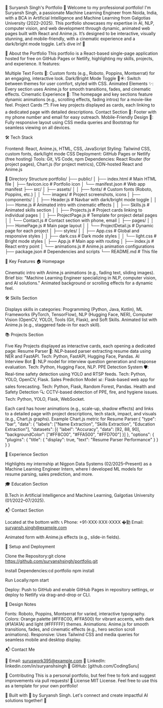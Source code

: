 🌟 Suryansh Singh's Portfolio 🚀
Welcome to my professional portfolio! I'm Suryansh Singh, a passionate Machine Learning Engineer from Noida, India, with a BCA in Artificial Intelligence and Machine Learning from Galgotias University (2022–2025). This portfolio showcases my expertise in AI, NLP, computer vision, and web development through dynamic, animated web pages built with React and Anime.js. It’s designed to be interactive, visually stunning, and mobile-friendly, with a cinematic experience and a dark/bright mode toggle. Let’s dive in! 🎉

📖 About the Portfolio
This portfolio is a React-based single-page application hosted for free on GitHub Pages or Netlify, highlighting my skills, projects, and experience. It features:

Multiple Text Fonts 📝: Custom fonts (e.g., Roboto, Poppins, Montserrat) for an engaging, interactive look.
Dark/Bright Mode Toggle 🌙☀️: Switch between themes for user comfort, styled with CSS.
Animated Elements ✨: Every section uses Anime.js for smooth transitions, fades, and cinematic effects.
Cinematic Experience 🎥: The homepage and key sections feature dynamic animations (e.g., scrolling effects, fading intros) for a movie-like feel.
Project Cards 🗂️: Five key projects displayed as cards, each linking to a dedicated page with detailed descriptions.
Contact Section 📧: Footer with my phone number and email for easy outreach.
Mobile-Friendly Design 📱: Fully responsive layout using CSS media queries and Bootstrap for seamless viewing on all devices.

🛠️ Tech Stack

Frontend: React, Anime.js, HTML, CSS, JavaScript
Styling: Tailwind CSS, custom fonts, dark/light mode CSS
Deployment: GitHub Pages or Netlify (free hosting)
Tools: Git, VS Code, npm
Dependencies: React Router (for project pages), Chart.js (for project metrics), CDN-hosted React and Anime.js

📂 Directory Structure
portfolio/
├── public/
│   ├── index.html           # Main HTML file
│   ├── favicon.ico          # Portfolio icon
│   └── manifest.json        # Web app manifest
├── src/
│   ├── assets/
│   │   ├── fonts/           # Custom fonts (Roboto, Poppins, etc.)
│   │   └── images/          # Project screenshots, icons
│   ├── components/
│   │   ├── Header.js        # Navbar with dark/bright mode toggle
│   │   ├── Home.js          # Animated intro with cinematic effects
│   │   ├── Skills.js        # Animated skills section
│   │   ├── Projects.js      # Project cards linking to individual pages
│   │   ├── ProjectPage.js   # Template for project detail pages
│   │   └── Contact.js       # Contact section with phone, email
│   ├── pages/
│   │   ├── HomePage.js      # Main page layout
│   │   └── ProjectDetail.js # Dynamic page for each project
│   ├── styles/
│   │   ├── App.css          # Global and responsive styles
│   │   ├── dark.css         # Dark mode styles
│   │   └── light.css        # Bright mode styles
│   ├── App.js               # Main app with routing
│   ├── index.js             # React entry point
│   └── animations.js        # Anime.js animation configurations
├── package.json             # Dependencies and scripts
└── README.md                # This file

🌟 Key Features
🏠 Homepage

Cinematic intro with Anime.js animations (e.g., fading text, sliding images).
Brief bio: "Machine Learning Engineer specializing in NLP, computer vision, and AI solutions."
Animated background or scrolling effects for a dynamic feel.

🛠️ Skills Section

Displays skills in categories: Programming (Python, Java, Kotlin), ML Frameworks (PyTorch, TensorFlow), NLP (Hugging Face, NER), Computer Vision (OpenCV, YOLO), Tools (Git, Flask), and Soft Skills.
Animated list with Anime.js (e.g., staggered fade-in for each skill).

📚 Projects Section

Five Key Projects displayed as interactive cards, each opening a dedicated page:
Resume Parser 🧠: NLP-based parser extracting resume data using NER and FastAPI. Tech: Python, FastAPI, Hugging Face, Pandas.
AI Interview Bot 🤖: NLP model for interview question generation and response evaluation. Tech: Python, Hugging Face, NLP.
PPE Detection System 🛡️: Real-time safety detection using YOLO and RTSP feeds. Tech: Python, YOLO, OpenCV, Flask.
Sales Prediction Model 📊: Flask-based web app for sales forecasting. Tech: Python, Flask, Random Forest, Pandas.
Health and Safety Detection 🔍: CCTV-based detection of PPE, fire, and hygiene issues. Tech: Python, YOLO, Flask, WebSocket.


Each card has hover animations (e.g., scale-up, shadow effects) and links to a detailed page with project descriptions, tech stack, impact, and visuals (e.g., Chart.js graphs).
Example Chart.js metric for Resume Parser:{
  "type": "bar",
  "data": {
    "labels": ["Name Extraction", "Skills Extraction", "Education Extraction"],
    "datasets": [{
      "label": "Accuracy",
      "data": [92, 88, 90],
      "backgroundColor": ["#FF8C00", "#FFA500", "#FFD700"]
    }]
  },
  "options": { "plugins": { "title": { "display": true, "text": "Resume Parser Performance" } } }
}



💼 Experience Section

Highlights my internship at Nigpon Data Systems (02/2025–Present) as a Machine Learning Engineer Intern, where I developed ML models for resume parsing, sales prediction, and more.

🎓 Education Section

B.Tech in Artificial Intelligence and Machine Learning, Galgotias University (01/2022–07/2025).

📬 Contact Section

Located at the bottom with:
📞 Phone: +91-XXX-XXX-XXXX
�勤 Email: suryansh.singh@example.com


Animated form with Anime.js effects (e.g., slide-in fields).

🚀 Setup and Deployment

Clone the Repository:git clone https://github.com/suryanshsingh/portfolio.git


Install Dependencies:cd portfolio
npm install


Run Locally:npm start


Deploy:
Push to GitHub and enable GitHub Pages in repository settings, or deploy to Netlify via drag-and-drop or CLI.



🎨 Design Notes

Fonts: Roboto, Poppins, Montserrat for varied, interactive typography.
Colors: Orange palette (#FF8C00, #FFA500) for vibrant accents, with dark (#1A1A1A) and light (#FFFFFF) themes.
Animations: Anime.js for smooth transitions, fades, and cinematic effects (e.g., hero section scroll animations).
Responsive: Uses Tailwind CSS and media queries for seamless mobile and desktop display.

📬 Contact Me

📧 Email: suruswork395@example.com
🔗 LinkedIn: linkedin.com/in/suryanshsingh
🐙 GitHub: [github.com/CodingSuru]

🙌 Contributing
This is a personal portfolio, but feel free to fork and suggest improvements via pull requests!
📝 License
MIT License. Feel free to use this as a template for your own portfolio!

🌟 Built with 💖 by Suryansh Singh. Let's connect and create impactful AI solutions together! 🚀